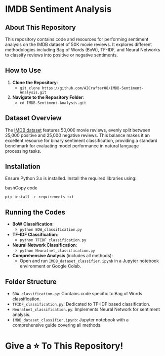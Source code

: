 IMDB Sentiment Analysis
=======================

About This Repository
---------------------

This repository contains code and resources for performing sentiment analysis on the IMDB dataset of 50K movie reviews. It explores different methodologies including Bag of Words (BoW), TF-IDF, and Neural Networks to classify reviews into positive or negative sentiments.

How to Use
----------

1.  **Clone the Repository**:
    *   `git clone https://github.com/AICrafter08/IMDB-Sentiment-Analysis.git`
2.  **Navigate to the Repository Folder**:
    *   `cd IMDB-Sentiment-Analysis.git`

Dataset Overview
----------------

The [IMDB dataset](https://www.kaggle.com/datasets/lakshmi25npathi/imdb-dataset-of-50k-movie-reviews) features 50,000 movie reviews, evenly split between 25,000 positive and 25,000 negative reviews. This balance makes it an excellent resource for binary sentiment classification, providing a standard benchmark for evaluating model performance in natural language processing tasks.

Installation
------------

Ensure Python 3.x is installed. Install the required libraries using:

bashCopy code

`pip install -r requirements.txt`

Running the Codes
-----------------

*   **BoW Classification**:
    *   `python BOW_classification.py`
*   **TF-IDF Classification**:
    *   `python TFIDF_classification.py`
*   **Neural Network Classification**:
    *   `python Neuralnet_classification.py`
*   **Comprehensive Analysis** (includes all methods):
    *   Open and run `IMDB_dataset_classifier.ipynb` in a Jupyter notebook environment or Google Colab.

Folder Structure
----------------

*   `BOW_classification.py`: Contains code specific to Bag of Words classification.
*   `TFIDF_classification.py`: Dedicated to TF-IDF based classification.
*   `Neuralnet_classification.py`: Implements Neural Network for sentiment analysis.
*   `IMDB_dataset_classifier.ipynb`: Jupyter notebook with a comprehensive guide covering all methods.


# Give a :star: To This Repository!
